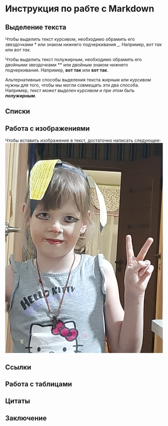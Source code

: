 # Инструкция по рабте с Markdown

## Выделение текста

Чтобы выделить текст курсивом, необходимо обрамить его звездочками * или знаком нижнего подчеркивания _. Например, *вот так* или _вот так_.

Чтобы выделить текст полужирным, необходимо обрамить его двойными звездочками ** или двойным знаком нижнего подчеркивания. Например, **вот так** или __вот так__.

Альтернативные способы выделения текста жирным или курсивом нужны для того, чтобы мы могли совмещать эти два способа. Например, _текст может выделен курсивом и при этом быть **полужирным**_.

## Списки

## Работа с изображениями

Чтобы вставить изображение в текст, достаточно написать следующее:
![Привет, это Соня](Conya.jpg)

## Ссылки

## Работа с таблицами

## Цитаты

## Заключение
